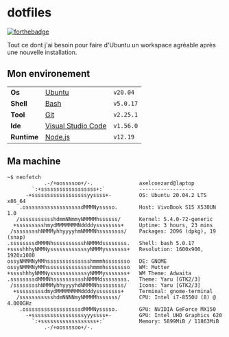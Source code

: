# dotfiles

[![forthebadge](https://forthebadge.com/images/badges/works-on-my-machine.svg)](https://forthebadge.com)

Tout ce dont j'ai besoin pour faire d'Ubuntu un workspace agréable après une nouvelle installation.

## Mon environement

|             |                                                      |           |
| :---------- | :--------------------------------------------------- | --------- |
| **Os**      | [Ubuntu](https://ubuntu.com/download)                | `v20.04 ` |
| **Shell**   | [Bash](#)                                            | `v5.0.17` |
| **Tool**    | [Git](https://git-scm.com/)                          | `v2.25.1` |
| **Ide**     | [Visual Studio Code](https://code.visualstudio.com/) | `v1.56.0` |
| **Runtime** | [Node.js](https://nodejs.org/en/)                    | `v12.19`  |

## Ma machine

```console
~$ neofetch
            .-/+oossssoo+/-.               axelcoezard@laptop
        `:+ssssssssssssssssss+:`           ------------------
      -+ssssssssssssssssssyyssss+-         OS: Ubuntu 20.04.2 LTS x86_64
    .ossssssssssssssssssdMMMNysssso.       Host: VivoBook S15 X530UN 1.0
   /ssssssssssshdmmNNmmyNMMMMhssssss/      Kernel: 5.4.0-72-generic
  +ssssssssshmydMMMMMMMNddddyssssssss+     Uptime: 3 hours, 23 mins
 /sssssssshNMMMyhhyyyyhmNMMMNhssssssss/    Packages: 2096 (dpkg), 19 (snap)
.ssssssssdMMMNhsssssssssshNMMMdssssssss.   Shell: bash 5.0.17
+sssshhhyNMMNyssssssssssssyNMMMysssssss+   Resolution: 1600x900, 1920x1080
ossyNMMMNyMMhsssssssssssssshmmmhssssssso   DE: GNOME
ossyNMMMNyMMhsssssssssssssshmmmhssssssso   WM: Mutter
+sssshhhyNMMNyssssssssssssyNMMMysssssss+   WM Theme: Adwaita
.ssssssssdMMMNhsssssssssshNMMMdssssssss.   Theme: Yaru [GTK2/3]
 /sssssssshNMMMyhhyyyyhdNMMMNhssssssss/    Icons: Yaru [GTK2/3]
  +sssssssssdmydMMMMMMMMddddyssssssss+     Terminal: gnome-terminal
   /ssssssssssshdmNNNNmyNMMMMhssssss/      CPU: Intel i7-8550U (8) @ 4.000GHz
    .ossssssssssssssssssdMMMNysssso.       GPU: NVIDIA GeForce MX150
      -+sssssssssssssssssyyyssss+-         GPU: Intel UHD Graphics 620
        `:+ssssssssssssssssss+:`           Memory: 5899MiB / 11863MiB
            .-/+oossssoo+/-.
```
